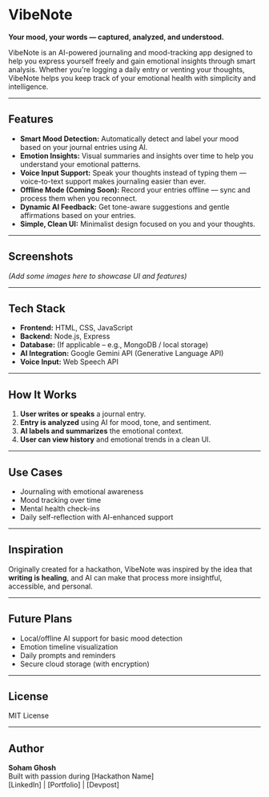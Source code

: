 # VibeNote

**Your mood, your words — captured, analyzed, and understood.**

VibeNote is an AI-powered journaling and mood-tracking app designed to help you express yourself freely and gain emotional insights through smart analysis. Whether you're logging a daily entry or venting your thoughts, VibeNote helps you keep track of your emotional health with simplicity and intelligence.

---

## Features

- **Smart Mood Detection:** Automatically detect and label your mood based on your journal entries using AI.
- **Emotion Insights:** Visual summaries and insights over time to help you understand your emotional patterns.
- **Voice Input Support:** Speak your thoughts instead of typing them — voice-to-text support makes journaling easier than ever.
- **Offline Mode (Coming Soon):** Record your entries offline — sync and process them when you reconnect.
- **Dynamic AI Feedback:** Get tone-aware suggestions and gentle affirmations based on your entries.
- **Simple, Clean UI:** Minimalist design focused on you and your thoughts.

---

## Screenshots

*(Add some images here to showcase UI and features)*

---

## Tech Stack

- **Frontend:** HTML, CSS, JavaScript
- **Backend:** Node.js, Express
- **Database:** (If applicable – e.g., MongoDB / local storage)
- **AI Integration:** Google Gemini API (Generative Language API)
- **Voice Input:** Web Speech API

---

## How It Works

1. **User writes or speaks** a journal entry.
2. **Entry is analyzed** using AI for mood, tone, and sentiment.
3. **AI labels and summarizes** the emotional context.
4. **User can view history** and emotional trends in a clean UI.

---

## Use Cases

- Journaling with emotional awareness
- Mood tracking over time
- Mental health check-ins
- Daily self-reflection with AI-enhanced support

---

## Inspiration

Originally created for a hackathon, VibeNote was inspired by the idea that **writing is healing**, and AI can make that process more insightful, accessible, and personal.

---

## Future Plans

- Local/offline AI support for basic mood detection
- Emotion timeline visualization
- Daily prompts and reminders
- Secure cloud storage (with encryption)

---

## License

MIT License

---

## Author

**Soham Ghosh**  
Built with passion during [Hackathon Name]  
[LinkedIn] | [Portfolio] | [Devpost]


